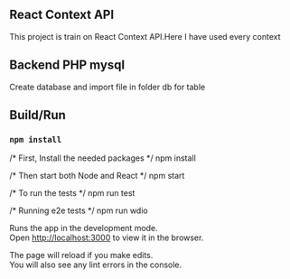 ## React Context API

This project is train on React Context API.Here I have used every context

## Backend PHP mysql
Create database and import file in folder db for table

## Build/Run

### `npm install`
/* First, Install the needed packages */
npm install

/* Then start both Node and React */
npm start

/* To run the tests */
npm run test

/* Running e2e tests */
npm run wdio

Runs the app in the development mode.<br />
Open [http://localhost:3000](http://localhost:3000) to view it in the browser.

The page will reload if you make edits.<br />
You will also see any lint errors in the console.


